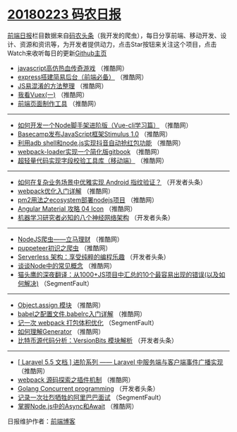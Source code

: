 # [20180223 码农日报](http://hao.caibaojian.com/date/2018/02/23)

[前端日报](http://caibaojian.com/c/news)栏目数据来自[码农头条](http://hao.caibaojian.com/)（我开发的爬虫），每日分享前端、移动开发、设计、资源和资讯等，为开发者提供动力，点击Star按钮来关注这个项目，点击Watch来收听每日的更新[Github主页](https://github.com/kujian/frontendDaily)
* [javascript高仿热血传奇游戏](http://hao.caibaojian.com/65486.html) （推酷网）
* [express搭建简易后台（前端必备）](http://hao.caibaojian.com/65498.html) （推酷网）
* [JS易混淆的方法整理](http://hao.caibaojian.com/65483.html) （推酷网）
* [我看Vuex(一)](http://hao.caibaojian.com/65485.html) （推酷网）
* [前端页面制作工具](http://hao.caibaojian.com/65487.html) （推酷网）

***
* [如何开发一个Node脚手架进阶版（Vue-cli学习篇）](http://hao.caibaojian.com/65489.html) （推酷网）
* [Basecamp发布JavaScript框架Stimulus 1.0](http://hao.caibaojian.com/65503.html) （推酷网）
* [利用adb shell和node.js实现抖音自动抢红包功能](http://hao.caibaojian.com/65500.html) （推酷网）
* [webpack-loader实现一个简化版gitbook](http://hao.caibaojian.com/65501.html) （推酷网）
* [超轻量代码实现字段校验工具库（移动端）](http://hao.caibaojian.com/65497.html) （推酷网）

***
* [如何在复杂业务场景中优雅实现 Android 指纹验证？](http://hao.caibaojian.com/65465.html) （开发者头条）
* [webpack优化入门详解](http://hao.caibaojian.com/65490.html) （推酷网）
* [pm2用法之ecosystem部署nodejs项目](http://hao.caibaojian.com/65482.html) （推酷网）
* [Angular Material 攻略 04 Icon](http://hao.caibaojian.com/65493.html) （推酷网）
* [机器学习研究者必知的八个神经网络架构](http://hao.caibaojian.com/65458.html) （开发者头条）

***
* [NodeJS爬虫——立马理财](http://hao.caibaojian.com/65488.html) （推酷网）
* [puppeteer初识之爬虫](http://hao.caibaojian.com/65481.html) （推酷网）
* [Serverless 架构：享受纯粹的编程乐趣](http://hao.caibaojian.com/65460.html) （开发者头条）
* [谈谈Node中的常见概念](http://hao.caibaojian.com/65484.html) （推酷网）
* [猫头鹰的深夜翻译：从1000+JS项目中汇总的10个最容易出现的错误(以及如何解决)](http://hao.caibaojian.com/65453.html) （SegmentFault）

***
* [Object.assign 模块](http://hao.caibaojian.com/65495.html) （推酷网）
* [babel之配置文件.babelrc入门详解](http://hao.caibaojian.com/65496.html) （推酷网）
* [记一次 webpack 打包体积优化](http://hao.caibaojian.com/65451.html) （SegmentFault）
* [如何理解Generator](http://hao.caibaojian.com/65499.html) （推酷网）
* [比特币源代码分析：VersionBits 模块解析](http://hao.caibaojian.com/65459.html) （开发者头条）

***
* [[ Laravel 5.5 文档 ] 进阶系列 —— Laravel 中服务端与客户端事件广播实现](http://hao.caibaojian.com/65480.html) （推酷网）
* [webpack 源码探索之插件机制](http://hao.caibaojian.com/65492.html) （推酷网）
* [Golang Concurrent programming](http://hao.caibaojian.com/65457.html) （开发者头条）
* [记录一次壮烈牺牲的阿里巴巴面试](http://hao.caibaojian.com/65449.html) （SegmentFault）
* [掌握Node.js中的Async和Await](http://hao.caibaojian.com/65494.html) （推酷网）

日报维护作者：[前端博客](http://caibaojian.com/) 